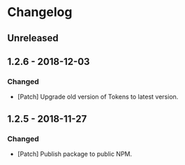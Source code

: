 # Changelog

## Unreleased

## 1.2.6 - 2018-12-03

### Changed

-   [Patch] Upgrade old version of Tokens to latest version.

## 1.2.5 - 2018-11-27

### Changed

-   [Patch] Publish package to public NPM.
